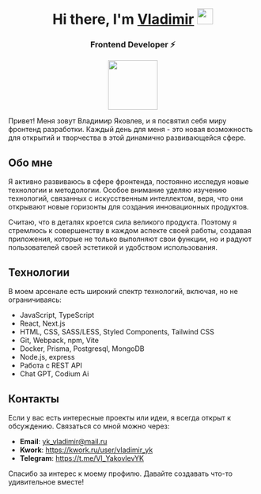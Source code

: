 <h1 align="center">Hi there, I'm <a href="https://daniilshat.ru/" target="_blank">Vladimir</a> 
<img src="https://github.com/blackcater/blackcater/raw/main/images/Hi.gif" height="32"/></h1>
<h3 align="center">Frontend Developer ⚡️</h3>
<div id="header" align="center">
  <img src="https://media.giphy.com/media/v1.Y2lkPTc5MGI3NjExaW52cDV5M2xxYzU4MWlreXF3YzcwcnRmMWFxeTBpamhnYzEweHFhciZlcD12MV9pbnRlcm5hbF9naWZfYnlfaWQmY3Q9Zw/3oEjHOUcNRKgpqTHiM/giphy.gif" width="100"/>
</div>



Привет! Меня зовут Владимир Яковлев, и я посвятил себя миру фронтенд разработки. Каждый день для меня - это новая возможность для открытий и творчества в этой динамично развивающейся сфере.


## Обо мне

Я активно развиваюсь в сфере фронтенда, постоянно исследуя новые технологии и методологии. Особое внимание уделяю изучению технологий, связанных с искусственным интеллектом, веря, что они открывают новые горизонты для создания инновационных продуктов.

Считаю, что в деталях кроется сила великого продукта. Поэтому я стремлюсь к совершенству в каждом аспекте своей работы, создавая приложения, которые не только выполняют свои функции, но и радуют пользователей своей эстетикой и удобством использования.

## Технологии

В моем арсенале есть широкий спектр технологий, включая, но не ограничиваясь:

- JavaScript, TypeScript
- React, Next.js
- HTML, CSS, SASS/LESS, Styled Components, Tailwind CSS
- Git, Webpack, npm, Vite
- Docker, Prisma, Postgresql, MongoDB
- Node.js, express
- Работа с REST API
- Chat GPT, Codium Ai

## Контакты

Если у вас есть интересные проекты или идеи, я всегда открыт к обсуждению. Связаться со мной можно через:

- **Email**: yk_vladimir@mail.ru
- **Kwork**: https://kwork.ru/user/vladimir_yk
- **Telegram**: https://t.me/Vl_YakovlevYK

Спасибо за интерес к моему профилю. Давайте создавать что-то удивительное вместе!



